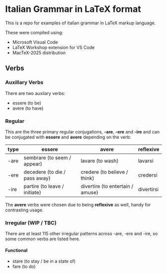 # Italian Grammar in LaTeX format

This is a repo for examples of italian grammar in LaTeX markup language.

These were compiled using:
- Microsoft Visual Code
- LaTeX Workshop extension for VS Code
- MacTeX-2025 distribution

## Verbs

### Auxillary Verbs
There are two auxilary verbs:
- essere (to be) 
- avere (to have)

### Regular 
This are the three primary regular conjugations, **-are**, **-ere** and **-ire** and can be conjugated with **essere** and **avere** depending on the verb:

| type | essere                        | avere                            | reflexive  |
|------|-------------------------------|----------------------------------|------------|
| -are | sembrare (to seem / appear)   | lavare (to wash)                 | lavarsi    |
| -ere | decedere (to die / pass away) | credere (to believe / think)     | credersi   | 
| -ire | partire (to leave / initiate) | divertire (to entertain / amuse) | divertirsi |

The **avere** verbs were chosen due to being **reflexive** as well, handy for contrasting usage.

### Irregular (WIP / TBC)
There are at least 115 other irregular patterns across -are, -ere and -ire, so some common verbs are listed here.    

#### Functional
- stare (to stay / be in a state of)
- fare (to do)